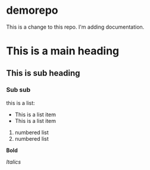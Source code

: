 # demorepo

This is a change to this repo. I'm adding documentation.

# This is a main heading
## This is sub heading
### Sub sub

this is a list:
* This is a list item
* This is a list item

1. numbered list
2. numbered list

**Bold**

*Italics*

